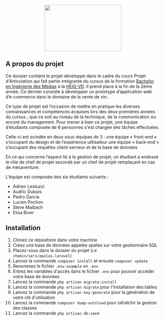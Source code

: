 <p align="center"><img width="250px" height="150" src="http://pingouin1.heig-vd.ch/epalas/img/gazzar-logo.svg"></p>

## A propos du projet

Ce dossier contient le projet développé dans le cadre du cours Projet d'Articulation qui fait partie intégrante du 
cursus de la formation [Bachelor en Ingénierie des Médias](https://heig-vd.ch/formations/bachelor/filieres/ingenierie-des-medias) 
à la [HEIG-VD](https://heig-vd.ch). Il prend place à la fin de la 2ème année. Ce dernier consiste à développer un prototype 
d’application web d’e-commerce dans le domaine de la vente de vin.

Ce type de projet est l’occasion de mettre en pratique les diverses connaissances et compétences acquises lors des deux 
premières années du cursus ; que ce soit au niveau de la technique, de la communication ou encore du management. 
Pour mener à bien ce projet, une équipe d’étudiants composée de 6 personnes s'est chargée des tâches effectuées. 

Celle-ci est scindée en deux sous-équipes de 3 : une équipe « front-end » s’occupant du design et de l’expérience utilisateur 
une équipe « back-end » s’occupant des requêtes client-serveur et de la base de données

En ce qui concerne l’aspect lié à la gestion de projet, un étudiant a endossé le rôle de chef de projet secondé par un chef de projet remplaçant en cas de mésaventure. 

L'équipe est composée des six étudiants suivants :
- Adrien Lestuzzi
- Audric Dubuis
- Pedro Garcia
- Lucien Pochon
- Steve Maibach
- Elisa Biver

## Installation
1. Clonez ce répositoire dans votre machine
2. Créez une base de données appelée <i>epalas</i> sur votre gestionnaire SQL
3. Placez-vous dans le dossier du projet (<code>cd chemin/vers/epalas-laravel</code>) 
4. Lancez la commande <code>composer install</code> et ensuite <code>composer update</code>
5. Renommez le fichier <code>.env.example</code> en <code>.env</code>
6. Entrez les variables d'accès dans le fichier <code>.env</code> pour pouvoir accéder votre base de données
7. Lancez la commande <code>php artisan migrate:install</code>
8. Lancez la commande <code>php artisan migrate</code> pour l'installation des tables
9. Lancez la commande <code>php artisan key:generate</code> pour la génération de votre clé d'utilisation
10. Lancez la commande <code>composer dump-autoload</code> pour rafraîchir la gestion des classes
11. Lancez la commande <code>php artisan db:seed</code>